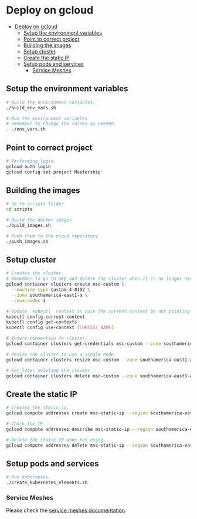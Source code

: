 # Deploy on gcloud

- [Deploy on gcloud](#deploy-on-gcloud)
  - [Setup the environment variables](#setup-the-environment-variables)
  - [Point to correct project](#point-to-correct-project)
  - [Building the images](#building-the-images)
  - [Setup cluster](#setup-cluster)
  - [Create the static IP](#create-the-static-ip)
  - [Setup pods and services](#setup-pods-and-services)
    - [Service Meshes](#service-meshes)

## Setup the environment variables

```bash
# Build the environment variables.
./build_env_vars.sh

# Run the environment variables
# Remember to change the values as needed.
. ./env_vars.sh
```

## Point to correct project

```bash
# Performing login.
gcloud auth login
gcloud config set project Mastership
```

## Building the images

```bash
# Go to scripts folder
cd scripts

# Build the docker images
./build_images.sh

# Push them to the cloud repository
./push_images.sh
```

## Setup cluster

```bash
# Creates the cluster.
# Remember to go to GKE and delete the cluster when it is no longer necessary.
gcloud container clusters create msc-custom \
  --machine-type custom-4-8192 \
  --zone southamerica-east1-a \
  --num-nodes 1

# Update `kubectl` context in case the current context be not pointing to the cluster created.
kubectl config current-context
kubectl config get-contexts
kubectl config use-context [CONTEXT_NAME]

# Ensure connection to cluster.
gcloud container clusters get-credentials msc-custom --zone southamerica-east1-a

# Resize the cluster to use a single node.
gcloud container clusters resize msc-custom --zone southamerica-east1-a --size=1

# For later deleting the cluster
gcloud container clusters delete msc-custom --zone southamerica-east1-a
```

## Create the static IP

```bash
# Creates the static ip.
gcloud compute addresses create msc-static-ip --region southamerica-east1

# Check the IP.
gcloud compute addresses describe msc-static-ip --region southamerica-east1

# Delete the static IP when not using.
gcloud compute addresses delete msc-static-ip --region southamerica-east1
```

## Setup pods and services

```bash
# Run kubernetes.
./create_kubernetes_elements.sh
```

### Service Meshes

Please check the [service meshes documentation](service_meshes.md).
